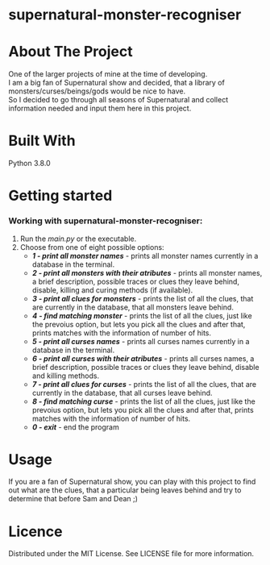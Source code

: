 # supernatural-monster-recogniser

# About The Project
One of the larger projects of mine at the time of developing.  
I am a big fan of Supernatural show and decided, that a library of monsters/curses/beings/gods would be nice to have.  
So I decided to go through all seasons of Supernatural and collect information needed and input them here in this project.  


# Built With
Python 3.8.0

# Getting started

### Working with supernatural-monster-recogniser:
1. Run the *main.py* or the executable.
2. Choose from one of eight possible options:
    - ***1 - print all monster names*** - prints all monster names currently in a database in the terminal.
    - ***2 - print all monsters with their atributes*** - prints all monster names, a brief description, possible traces or clues they leave behind, disable, killing and curing methods (if available).
    - ***3 - print all clues for monsters*** - prints the list of all the clues, that are currently in the database, that all monsters leave behind.
    - ***4 - find matching monster*** - prints the list of all the clues, just like the prevoius option, but lets you pick all the clues and after that, prints matches with the information of number of hits.
    - ***5 - print all curses names*** - prints all curses names currently in a database in the terminal.
    - ***6 - print all curses with their atributes*** - prints all curses names, a brief description, possible traces or clues they leave behind, disable and killing methods.
    - ***7 - print all clues for curses*** - prints the list of all the clues, that are currently in the database, that all curses leave behind.
    - ***8 - find matching curse*** - prints the list of all the clues, just like the prevoius option, but lets you pick all the clues and after that, prints matches with the information of number of hits.
    - ***0 - exit*** - end the program

# Usage
If you are a fan of Supernatural show, you can play with this project to find out what are the clues, that a particular being leaves behind and try to determine that before Sam and Dean ;)  


# Licence
Distributed under the MIT License. See LICENSE file for more information.
